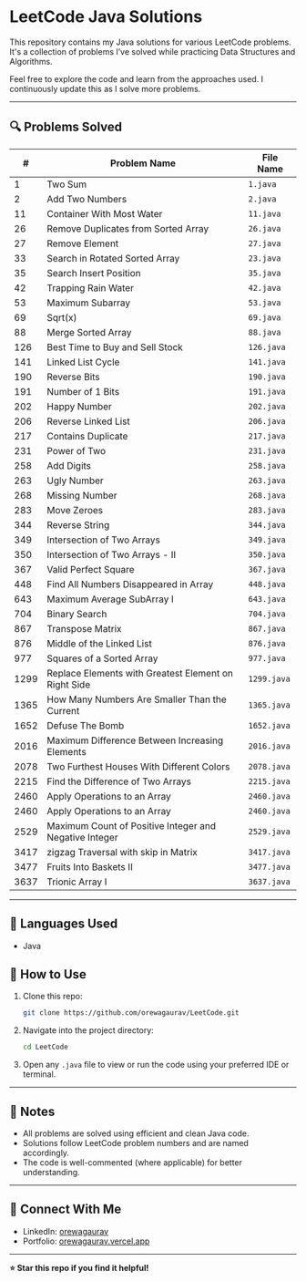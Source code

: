 # LeetCode Java Solutions

This repository contains my Java solutions for various LeetCode problems. It's a collection of problems I’ve solved while practicing Data Structures and Algorithms.

Feel free to explore the code and learn from the approaches used. I continuously update this as I solve more problems.

---

## 🔍 Problems Solved

| #   | Problem Name                                  | File Name     |
|-----|-----------------------------------------------|---------------|
| 1   | Two Sum                                       | `1.java`      |
| 2   | Add Two Numbers                               | `2.java`      |
| 11  | Container With Most Water                     | `11.java`     |
| 26  | Remove Duplicates from Sorted Array           | `26.java`     |
| 27  | Remove Element                                | `27.java`     |
| 33  | Search in Rotated Sorted Array                | `23.java`     |
| 35  | Search Insert Position                        | `35.java`     |
| 42  | Trapping Rain Water                           | `42.java`     |
| 53  |  Maximum Subarray                             | `53.java`     |
| 69  | Sqrt(x)                                       | `69.java`     |
| 88  | Merge Sorted Array                            | `88.java`     |
| 126 | Best Time to Buy and Sell Stock               | `126.java`    |
| 141 | Linked List Cycle                             | `141.java`    |
| 190 | Reverse Bits                                  | `190.java`    |
| 191 | Number of 1 Bits                              | `191.java`    |
| 202 | Happy Number                                  | `202.java`    |
| 206 | Reverse Linked List                           | `206.java`    |
| 217 | Contains Duplicate                            | `217.java`    |
| 231 | Power of Two                                  | `231.java`    |
| 258 | Add Digits                                    | `258.java`    |
| 263 | Ugly Number                                   | `263.java`    |
| 268 | Missing Number                                | `268.java`    |
| 283 | Move Zeroes                                   | `283.java`    |
| 344 | Reverse String                                | `344.java`    |
| 349 | Intersection of Two Arrays                    | `349.java`    |
| 350 | Intersection of Two Arrays - II               | `350.java`    |
| 367 | Valid Perfect Square                          | `367.java`    |
| 448 | Find All Numbers Disappeared in Array         | `448.java`    |
| 643 | Maximum Average SubArray I                    | `643.java`    |
| 704 | Binary Search                                 | `704.java`    |
| 867 | Transpose Matrix                              | `867.java`    |
| 876 | Middle of the Linked List                     | `876.java`    |
| 977 | Squares of a Sorted Array                     | `977.java`    |
| 1299 |Replace Elements with Greatest Element on Right Side | `1299.java`    |
| 1365| How Many Numbers Are Smaller Than the Current  | `1365.java`   |
| 1652| Defuse The Bomb                                | `1652.java`   |
| 2016| Maximum Difference Between Increasing Elements | `2016.java`   |
| 2078| Two Furthest Houses With Different Colors      | `2078.java`   |
| 2215| Find the Difference of Two Arrays              | `2215.java`   |
| 2460| Apply Operations to an Array                   | `2460.java`   |
| 2460| Apply Operations to an Array                   | `2460.java`   |
| 2529| Maximum Count of Positive Integer and Negative Integer| `2529.java`   |
| 3417| zigzag Traversal with skip in Matrix           | `3417.java`   |
| 3477| Fruits Into Baskets II                         | `3477.java`   |
| 3637| Trionic Array I                                | `3637.java`   |

---

## 🧠 Languages Used

- Java

## 🚀 How to Use

1. Clone this repo:

   ```bash
   git clone https://github.com/orewagaurav/LeetCode.git
   ```

2. Navigate into the project directory:

   ```bash
   cd LeetCode
   ```

3. Open any `.java` file to view or run the code using your preferred IDE or terminal.

---

## 📌 Notes

- All problems are solved using efficient and clean Java code.
- Solutions follow LeetCode problem numbers and are named accordingly.
- The code is well-commented (where applicable) for better understanding.

---

## 🔗 Connect With Me

- LinkedIn: [orewagaurav](https://linkedin.com/in/orewagaurav)
- Portfolio: [orewagaurav.vercel.app](https://orewagaurav.vercel.app)

---

**⭐ Star this repo if you find it helpful!**
